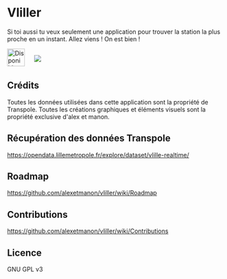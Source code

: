 # Vliller

Si toi aussi tu veux seulement une application pour trouver la station la plus proche en un instant. Allez viens ! On est bien !

<a href="https://play.google.com/store/apps/details?id=com.alexetmanon.vliller&utm_source=global_co&utm_medium=prtnr&utm_content=Mar2515&utm_campaign=PartBadge&pcampaignid=MKT-Other-global-all-co-prtnr-py-PartBadge-Mar2515-1"><img alt="Disponible sur Google Play" height="41" src="https://developer.android.com/images/brand/fr_generic_rgb_wo_60.png"/></a>
&nbsp;
<a href="https://itunes.apple.com/fr/app/vliller-ton-vlille-en-1-clic/id1161025016?mt=8"><img src="https://linkmaker.itunes.apple.com/images/badges/fr-fr/badge_appstore-lrg.svg" style="margin:10px"></a>

## Crédits

Toutes les données utilisées dans cette application sont la propriété de Transpole.
Toutes les créations graphiques et éléments visuels sont la propriété exclusive d'alex et manon.

## Récupération des données Transpole

https://opendata.lillemetropole.fr/explore/dataset/vlille-realtime/

## Roadmap

https://github.com/alexetmanon/vliller/wiki/Roadmap

## Contributions

https://github.com/alexetmanon/vliller/wiki/Contributions

## Licence

GNU GPL v3
